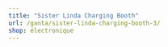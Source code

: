 ```yaml
---
title: "Sister Linda Charging Booth"
url: /ganta/sister-linda-charging-booth-3/
shop: électronique
---
```

